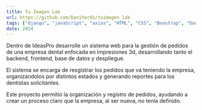 ```yaml
---
title: Tu Imagen Lab
url: https://github.com/Daniher01/tuimagen_lab
tags: ["django", "javaScript", "axios", "HTML", "CSS", "Boostrap", "Docker", "Caprover"]
date: 2024
---
```


Dentro de IdeasPro desarrolle un sistema web para la gestión de pedidos de una empresa dental enfocada en impresiones 3d, desarrollando tanto el backend, frontend, base de datos y despliegue.

El sistema se encarga de resgistrar los pedidos que va teniendo la empresa, organizandolos por distintos estados y generando reportes para los dentistas solicitantes.

Este proyecto permitió la organización y registro de pedidos, ayudando a crear un proceso claro que la empresa, al ser nueva, no tenía definido.
